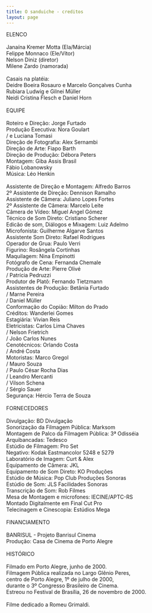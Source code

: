 ```yaml
---
title: O sanduiche - creditos
layout: page
---
```

ELENCO\
\
Janaína Kremer Motta (Ela/Márcia)\
Felippe Monnaco (Ele/Vítor)\
Nelson Diniz (diretor)\
Milene Zardo (namorada)\
\
Casais na platéia:\
Deidre Boeira Rosauro e Marcelo Gonçalves Cunha\
Rubiara Ludwig e Gilnei Müller\
Neidi Cristina Flesch e Daniel Horn\
\
EQUIPE\
\
Roteiro e Direção: Jorge Furtado\
Produção Executiva: Nora Goulart\
/ e Luciana Tomasi\
Direção de Fotografia: Alex Sernambi\
Direção de Arte: Fiapo Barth\
Direção de Produção: Débora Peters\
Montagem: Giba Assis Brasil\
Fábio Lobanowsky\
Música: Léo Henkin\
\
Assistente de Direção e Montagem: Alfredo Barros\
2º Assistente de Direção: Dennison Ramalho\
Assistente de Câmera: Juliano Lopes Fortes\
2º Assistente de Câmera: Marcelo Leite\
Câmera de Vídeo: Miguel Angel Gómez\
Técnico de Som Direto: Cristiano Scherer\
Edicão de som, Diálogos e Mixagem: Luiz Adelmo\
Microfonista: Guilherme Algarve Santos\
Assistente Som Direto: Rafael Rodrigues\
Operador de Grua: Paulo Verri\
Figurino: Rosângela Cortinhas\
Maquilagem: Nina Empinotti\
Fotógrafo de Cena: Fernanda Chemale\
Produção de Arte: Pierre Olivé\
/ Patrícia Pedruzzi\
Produtor de Platô: Fernando Tietzmann\
Assistentes de Produção: Betânia Furtado\
/ Marne Pereira\
/ Daniel Müller\
Conformação do Copião: Milton do Prado\
Créditos: Wanderlei Gomes\
Estagiária: Vivian Reis\
Eletricistas: Carlos Lima Chaves\
/ Nelson Frietrich\
/ João Carlos Nunes\
Cenotécnicos: Orlando Costa\
/ André Costa\
Motoristas: Marco Gregol\
/ Mauro Souza\
/ Paulo César Rocha Dias\
/ Leandro Mercanti\
/ Vilson Schena\
/ Sérgio Sauer\
Segurança: Hércio Terra de Souza\
\
FORNECEDORES\
\
Divulgação: BD Divulgação\
Sonorização da Filmagem Pública: Marksom\
Montagem de Palco da Filmagem Pública: 3ª Odisséia\
Arquibancadas: Tedesco\
Estúdio de Filmagem: Pro Set\
Negativo: Kodak Eastmancolor 5248 e 5279\
Laboratório de Imagem: Curt & Alex\
Equipamento de Câmera: JKL\
Equipamento de Som Direto: KO Produções\
Estúdio de Música: Pop Club Produções Sonoras\
Estúdio de Som: JLS Facilidades Sonoras\
Transcrição de Som: Rob Filmes\
Mesa de Montagem e microfones: IECINE/APTC-RS\
Montado Digitalmente em Final Cut Pro\
Telecinagem e Cinescopia: Estúdios Mega\
\
FINANCIAMENTO\
\
BANRISUL - Projeto Banrisul Cinema\
Produção: Casa de Cinema de Porto Alegre\
\
HISTÓRICO\
\
Filmado em Porto Alegre, junho de 2000.\
Filmagem Pública realizada no Largo Glênio Peres,\
centro de Porto Alegre, 1º de julho de 2000,\
durante o 3º Congresso Brasileiro de Cinema.\
Estreou no Festival de Brasília, 26 de novembro de 2000.\
\
Filme dedicado a Romeu Grimaldi.